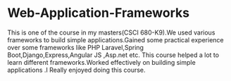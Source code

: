 # Web-Application-Frameworks
This is one of the course in my masters(CSCI 680-K9).We used various frameworks to build simple applications.Gained some practical experience 
over some frameworks like PHP Laravel,Spring Boot,Django,Express,Angular JS ,Asp.net etc.
This course helped a lot to learn different frameworks.Worked effectively on building simple applications .I Really enjoyed doing this course.

